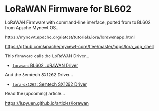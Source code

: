 # LoRaWAN Firmware for BL602

LoRaWAN Firmware with command-line interface, ported from to BL602 from Apache Mynewt OS...

https://mynewt.apache.org/latest/tutorials/lora/lorawanapp.html

https://github.com/apache/mynewt-core/tree/master/apps/lora_app_shell

This firmware calls the LoRaWAN Driver...

- [`lorawan`: BL602 LoRaWAN Driver](../../components/3rdparty/lorawan)

And the Semtech SX1262 Driver...

- [`lora-sx1262`: Semtech SX1262 Driver](../../components/3rdparty/lora-sx1262)

Read the (upcoming) article...

https://lupyuen.github.io/articles/lorawan
